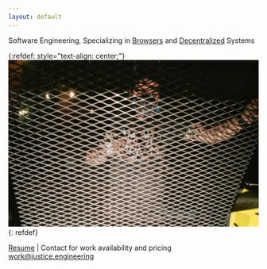 ```yaml
---
layout: default
---
```

Software Engineering, Specializing in [Browsers](https://www.mozilla.org/en-US/firefox/new/) and [Decentralized](https://ipfs.tech/) Systems

{:refdef: style="text-align: center;"}
![Image of engineer with metal grate](./assets/images/grate.jpeg)
{: refdef}

[Resume](https://github.com/meandavejustice/resume/blob/master/DavidJusticeResume.pdf) | Contact for work availability and pricing [work@justice.engineering](mailto:work@justice.engineering)